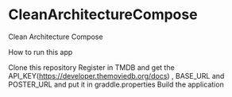 # CleanArchitectureCompose
Clean Architecture Compose

How to run this app

Clone this repository
Register in TMDB and get the API_KEY(https://developer.themoviedb.org/docs) , BASE_URL and POSTER_URL and put it in graddle.properties
Build the application
